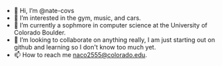 - 👋 Hi, I’m @nate-covs
- 👀 I’m interested in the gym, music, and cars.
- 🌱 I’m currently a sophmore in computer science at the University of Colorado Boulder.
- 💞️ I’m looking to collaborate on anything really, I am just starting out on github and learning so I don't know too much yet.
- 📫 How to reach me naco2555@colorado.edu.


<!---
nate-covs/nate-covs is a ✨ special ✨ repository because its `README.md` (this file) appears on your GitHub profile.
You can click the Preview link to take a look at your changes.
--->

